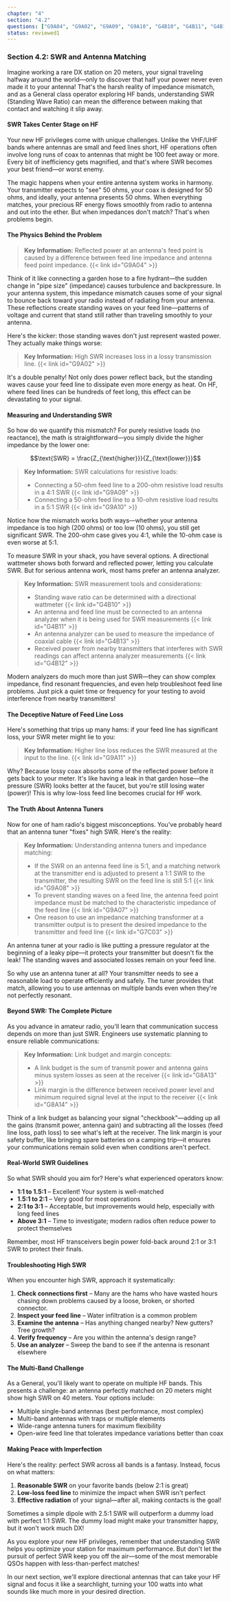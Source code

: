 ```yaml
---
chapter: "4"
section: "4.2"
questions: ["G9A04", "G9A02", "G9A09", "G9A10", "G4B10", "G4B11", "G4B13", "G4B12", "G9A11", "G9A08", "G9A07", "G7C03", "G8A13", "G8A14"]
status: reviewed1
---
```


### Section 4.2: SWR and Antenna Matching

Imagine working a rare DX station on 20 meters, your signal traveling halfway around the world—only to discover that half your power never even made it to your antenna! That's the harsh reality of impedance mismatch, and as a General class operator exploring HF bands, understanding SWR (Standing Wave Ratio) can mean the difference between making that contact and watching it slip away.

#### SWR Takes Center Stage on HF

Your new HF privileges come with unique challenges. Unlike the VHF/UHF bands where antennas are small and feed lines short, HF operations often involve long runs of coax to antennas that might be 100 feet away or more. Every bit of inefficiency gets magnified, and that's where SWR becomes your best friend—or worst enemy.

The magic happens when your entire antenna system works in harmony. Your transmitter expects to "see" 50 ohms, your coax is designed for 50 ohms, and ideally, your antenna presents 50 ohms. When everything matches, your precious RF energy flows smoothly from radio to antenna and out into the ether. But when impedances don't match? That's when problems begin.

#### The Physics Behind the Problem

> **Key Information:** Reflected power at an antenna's feed point is caused by a difference between feed line impedance and antenna feed point impedance. {{< link id="G9A04" >}}

Think of it like connecting a garden hose to a fire hydrant—the sudden change in "pipe size" (impedance) causes turbulence and backpressure. In your antenna system, this impedance mismatch causes some of your signal to bounce back toward your radio instead of radiating from your antenna. These reflections create standing waves on your feed line—patterns of voltage and current that stand still rather than traveling smoothly to your antenna.

Here's the kicker: those standing waves don't just represent wasted power. They actually make things worse:

> **Key Information:** High SWR increases loss in a lossy transmission line. {{< link id="G9A02" >}}

It's a double penalty! Not only does power reflect back, but the standing waves cause your feed line to dissipate even more energy as heat. On HF, where feed lines can be hundreds of feet long, this effect can be devastating to your signal.

#### Measuring and Understanding SWR

So how do we quantify this mismatch? For purely resistive loads (no reactance), the math is straightforward—you simply divide the higher impedance by the lower one:

$$\text{SWR} = \frac{Z_{\text{higher}}}{Z_{\text{lower}}}$$

> **Key Information:** SWR calculations for resistive loads:
> - Connecting a 50-ohm feed line to a 200-ohm resistive load results in a 4:1 SWR {{< link id="G9A09" >}}
> - Connecting a 50-ohm feed line to a 10-ohm resistive load results in a 5:1 SWR {{< link id="G9A10" >}}

Notice how the mismatch works both ways—whether your antenna impedance is too high (200 ohms) or too low (10 ohms), you still get significant SWR. The 200-ohm case gives you 4:1, while the 10-ohm case is even worse at 5:1.

To measure SWR in your shack, you have several options. A directional wattmeter shows both forward and reflected power, letting you calculate SWR. But for serious antenna work, most hams prefer an antenna analyzer.

> **Key Information:** SWR measurement tools and considerations:
> - Standing wave ratio can be determined with a directional wattmeter {{< link id="G4B10" >}}
> - An antenna and feed line must be connected to an antenna analyzer when it is being used for SWR measurements {{< link id="G4B11" >}}
> - An antenna analyzer can be used to measure the impedance of coaxial cable {{< link id="G4B13" >}}
> - Received power from nearby transmitters that interferes with SWR readings can affect antenna analyzer measurements {{< link id="G4B12" >}}

Modern analyzers do much more than just SWR—they can show complex impedance, find resonant frequencies, and even help troubleshoot feed line problems. Just pick a quiet time or frequency for your testing to avoid interference from nearby transmitters!

#### The Deceptive Nature of Feed Line Loss

Here's something that trips up many hams: if your feed line has significant loss, your SWR meter might lie to you:

> **Key Information:** Higher line loss reduces the SWR measured at the input to the line. {{< link id="G9A11" >}}

Why? Because lossy coax absorbs some of the reflected power before it gets back to your meter. It's like having a leak in that garden hose—the pressure (SWR) looks better at the faucet, but you're still losing water (power)! This is why low-loss feed line becomes crucial for HF work.

#### The Truth About Antenna Tuners

Now for one of ham radio's biggest misconceptions. You've probably heard that an antenna tuner "fixes" high SWR. Here's the reality:

> **Key Information:** Understanding antenna tuners and impedance matching:
> - If the SWR on an antenna feed line is 5:1, and a matching network at the transmitter end is adjusted to present a 1:1 SWR to the transmitter, the resulting SWR on the feed line is still 5:1 {{< link id="G9A08" >}}
> - To prevent standing waves on a feed line, the antenna feed point impedance must be matched to the characteristic impedance of the feed line {{< link id="G9A07" >}}
> - One reason to use an impedance matching transformer at a transmitter output is to present the desired impedance to the transmitter and feed line {{< link id="G7C03" >}}

An antenna tuner at your radio is like putting a pressure regulator at the beginning of a leaky pipe—it protects your transmitter but doesn't fix the leak! The standing waves and associated losses remain on your feed line. 

So why use an antenna tuner at all? Your transmitter needs to see a reasonable load to operate efficiently and safely. The tuner provides that match, allowing you to use antennas on multiple bands even when they're not perfectly resonant.

#### Beyond SWR: The Complete Picture

As you advance in amateur radio, you'll learn that communication success depends on more than just SWR. Engineers use systematic planning to ensure reliable communications:

> **Key Information:** Link budget and margin concepts:
> - A link budget is the sum of transmit power and antenna gains minus system losses as seen at the receiver {{< link id="G8A13" >}}
> - Link margin is the difference between received power level and minimum required signal level at the input to the receiver {{< link id="G8A14" >}}

Think of a link budget as balancing your signal "checkbook"—adding up all the gains (transmit power, antenna gain) and subtracting all the losses (feed line loss, path loss) to see what's left at the receiver. The link margin is your safety buffer, like bringing spare batteries on a camping trip—it ensures your communications remain solid even when conditions aren't perfect.

#### Real-World SWR Guidelines

So what SWR should you aim for? Here's what experienced operators know:

- **1:1 to 1.5:1** – Excellent! Your system is well-matched
- **1.5:1 to 2:1** – Very good for most operations
- **2:1 to 3:1** – Acceptable, but improvements would help, especially with long feed lines
- **Above 3:1** – Time to investigate; modern radios often reduce power to protect themselves

Remember, most HF transceivers begin power fold-back around 2:1 or 3:1 SWR to protect their finals.

#### Troubleshooting High SWR

When you encounter high SWR, approach it systematically:

1. **Check connections first** – Many are the hams who have wasted hours chasing down problems caused by a loose, broken, or shorted connector.
2. **Inspect your feed line** – Water infiltration is a common problem
3. **Examine the antenna** – Has anything changed nearby? New gutters? Tree growth?
4. **Verify frequency** – Are you within the antenna's design range?
5. **Use an analyzer** – Sweep the band to see if the antenna is resonant elsewhere

#### The Multi-Band Challenge

As a General, you'll likely want to operate on multiple HF bands. This presents a challenge: an antenna perfectly matched on 20 meters might show high SWR on 40 meters. Your options include:

- Multiple single-band antennas (best performance, most complex)
- Multi-band antennas with traps or multiple elements
- Wide-range antenna tuners for maximum flexibility
- Open-wire feed line that tolerates impedance variations better than coax

#### Making Peace with Imperfection

Here's the reality: perfect SWR across all bands is a fantasy. Instead, focus on what matters:

1. **Reasonable SWR** on your favorite bands (below 2:1 is great)
2. **Low-loss feed line** to minimize the impact when SWR isn't perfect
3. **Effective radiation** of your signal—after all, making contacts is the goal!

Sometimes a simple dipole with 2.5:1 SWR will outperform a dummy load with perfect 1:1 SWR. The dummy load might make your transmitter happy, but it won't work much DX!

As you explore your new HF privileges, remember that understanding SWR helps you optimize your station for maximum performance. But don't let the pursuit of perfect SWR keep you off the air—some of the most memorable QSOs happen with less-than-perfect matches!

In our next section, we'll explore directional antennas that can take your HF signal and focus it like a searchlight, turning your 100 watts into what sounds like much more in your desired direction.
